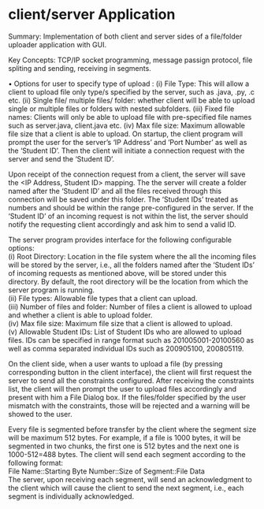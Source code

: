 # client/server Application

Summary: Implementation of both client and server sides of a file/folder uploader application with GUI.

Key Concepts: TCP/IP socket programming, message passign protocol, file spliting and sending, receiving in segments.

• Options for user to specify type of upload :
(i) File Type: This will allow a client to upload file only type/s specified by the
server, such as .java, .py, .c etc.
(ii) Single file/ multiple files/ folder: whether client will be able to upload single or
multiple files or folders with nested subfolders.
(iii) Fixed file names: Clients will only be able to upload file with pre-specified file
names such as server.java, client.java etc.
(iv) Max file size: Maximum allowable file size that a client is able to upload.
On startup, the client program will prompt the user for the server’s ‘IP Address’ and
‘Port Number’ as well as the ‘Student ID’. Then the client will initiate a connection
request with the server and send the ‘Student ID’.   

Upon receipt of the connection request from a client, the server will save the <IP
Address, Student ID> mapping. The the server will create
a folder named after the ‘Student ID’ and all the files received through this connection
will be saved under this folder. The ‘Student IDs’ treated as numbers and should
be within the range pre-configured in the server. If the ‘Student ID’ of an incoming
request is not within the list, the server should notify the requesting client accordingly
and ask him to send a valid ID.

The server program provides interface for the following configurable options:  
(i) Root Directory: Location in the file system where the all the incoming files will
be stored by the server, i.e., all the folders named after the ‘Student IDs’ of
incoming requests as mentioned above, will be stored under this directory. By
default, the root directory will be the location from which the server program is
running.  
(ii) File types: Allowable file types that a client can upload.  
(iii) Number of files and folder: Number of files a client is allowed to upload and
whether a client is able to upload folder.  
(iv) Max file size: Maximum file size that a client is allowed to upload.  
(v) Allowable Student IDs: List of Student IDs who are allowed to upload files. IDs
can be specified in range format such as 201005001-20100560 as well as comma
separated individual IDs such as 200905100, 200805119.  

On the client side, when a user wants to upload a file (by pressing corresponding button in the
client interface), the client will first request the server to send all the constraints
configured. After receiving the constraints list, the client will then prompt the user to
upload files accordingly and present with him a File Dialog box. If the files/folder
specified by the user mismatch with the constraints, those will be rejected and a warning
will be showed to the user.

Every file is segmented before transfer by the client where the segment size will
be maximum 512 bytes. For example, if a file is 1000 bytes, it will be segmented in two
chunks, the first one is 512 bytes and the next one is 1000-512=488 bytes. The client will
send each segment according to the following format:  
File Name::Starting Byte Number::Size of Segment::File Data  
The server, upon receiving each segment, will send an acknowledgment to the client
which will cause the client to send the next segment, i.e., each segment is
individually acknowledged.
